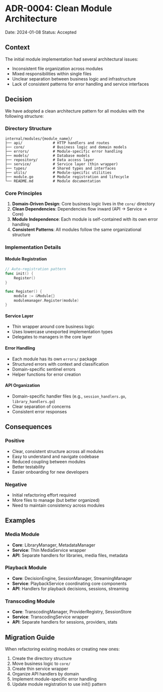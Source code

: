 # ADR-0004: Clean Module Architecture

Date: 2024-01-08
Status: Accepted

## Context

The initial module implementation had several architectural issues:
- Inconsistent file organization across modules
- Mixed responsibilities within single files
- Unclear separation between business logic and infrastructure
- Lack of consistent patterns for error handling and service interfaces

## Decision

We have adopted a clean architecture pattern for all modules with the following structure:

### Directory Structure

```
internal/modules/{module_name}/
├── api/              # HTTP handlers and routes
├── core/             # Business logic and domain models
├── errors/           # Module-specific error handling
├── models/           # Database models
├── repository/       # Data access layer
├── service/          # Service layer (thin wrapper)
├── types/            # Shared types and interfaces
├── utils/            # Module-specific utilities
├── module.go         # Module registration and lifecycle
└── README.md         # Module documentation
```

### Core Principles

1. **Domain-Driven Design**: Core business logic lives in the `core/` directory
2. **Clean Dependencies**: Dependencies flow inward (API → Service → Core)
3. **Module Independence**: Each module is self-contained with its own error handling
4. **Consistent Patterns**: All modules follow the same organizational structure

### Implementation Details

#### Module Registration
```go
// Auto-registration pattern
func init() {
    Register()
}

func Register() {
    module := &Module{}
    modulemanager.Register(module)
}
```

#### Service Layer
- Thin wrapper around core business logic
- Uses lowercase unexported implementation types
- Delegates to managers in the core layer

#### Error Handling
- Each module has its own `errors/` package
- Structured errors with context and classification
- Domain-specific sentinel errors
- Helper functions for error creation

#### API Organization
- Domain-specific handler files (e.g., `session_handlers.go`, `library_handlers.go`)
- Clear separation of concerns
- Consistent error responses

## Consequences

### Positive
- Clear, consistent structure across all modules
- Easy to understand and navigate codebase
- Reduced coupling between modules
- Better testability
- Easier onboarding for new developers

### Negative
- Initial refactoring effort required
- More files to manage (but better organized)
- Need to maintain consistency across modules

## Examples

### Media Module
- **Core**: LibraryManager, MetadataManager
- **Service**: Thin MediaService wrapper
- **API**: Separate handlers for libraries, media files, metadata

### Playback Module
- **Core**: DecisionEngine, SessionManager, StreamingManager
- **Service**: PlaybackService coordinating core components
- **API**: Handlers for playback decisions, sessions, streaming

### Transcoding Module
- **Core**: TranscodingManager, ProviderRegistry, SessionStore
- **Service**: TranscodingService wrapper
- **API**: Separate handlers for sessions, providers, stats

## Migration Guide

When refactoring existing modules or creating new ones:

1. Create the directory structure
2. Move business logic to `core/`
3. Create thin service wrapper
4. Organize API handlers by domain
5. Implement module-specific error handling
6. Update module registration to use init() pattern